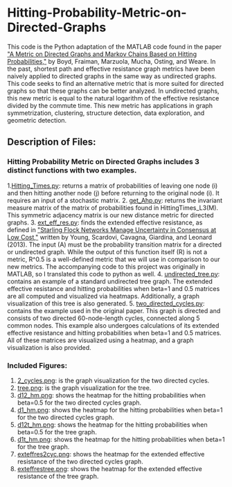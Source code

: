 # Hitting-Probability-Metric-on-Directed-Graphs
This code is the Python adaptation of the MATLAB code found in the paper ["A Metric on Directed Graphs and Markov Chains Based on Hitting Probabilities,"](https://marzuola.web.unc.edu/wp-content/uploads/sites/16865/2020/06/A_metric_on_the_state_space_of_Markov_chains_based_on_hitting_times.pdf) by Boyd, Fraiman, Marzuola, Mucha, Osting, and Weare. In the past, shortest path and effective resistance graph metrics have been naively applied to directed graphs in the same way as undirected graphs. This code seeks to find an alternative metric that is more suited for directed graphs so that these graphs can be better analyzed. In undirected graphs, this new metric is equal to the natural logarithm of the effective resistance divided by the commute time. This new metric has applications in graph symmetrization, clustering, structure detection, data exploration, and geometric detection. 
## Description of Files: 
### Hitting Probability Metric on Directed Graphs includes 3 distinct functions with two examples.
1.[Hitting_Times.py](https://github.com/mgvinal/Hitting-Probability-Metric-on-Directed-Graphs/blob/main/Hitting_Times.py): returns a matrix of probabilities of leaving one node (i) and then hitting another node (j) before returning to the original node (i). It requires an input of a stochastic matrix. 
2. [get_Ahp.py](https://github.com/mgvinal/Hitting-Probability-Metric-on-Directed-Graphs/blob/main/get_Ahp.py): returns the invariant measure matrix of the matrix of probabilities found in HittingTimes_L3(M). This symmetric adjacency matrix is our new distance metric for directed graphs. 
3. [ext_eff_res.py](https://github.com/mgvinal/Hitting-Probability-Metric-on-Directed-Graphs/blob/main/ext_eff_res.py): finds the extended effective resistance, as defined in ["Starling Flock Networks Manage Uncertainty in Consensus at Low Cost,"](https://pubmed.ncbi.nlm.nih.gov/23382667/) written by Young, Scardovi, Cavagna, Giardina, and Leonard (2013). The input (A) must be the probability transition matrix for a directed or undirected graph. While the output of this function itself (R) is not a metric, R^0.5 is a well-defined metric that we will use in comparison to our new metrics. The accompanying code to this project was originally in MATLAB, so I translated this code to python as well. 
4. [undirected_tree.py](https://github.com/mgvinal/Hitting-Probability-Metric-on-Directed-Graphs/blob/main/undirected_tree.py): contains an example of a standard undirected tree graph. The extended effective resistance and hitting probabilities when beta=1 and 0.5 matrices are all computed and visualized via heatmaps. Additionally, a graph visualization of this tree is also generated. 
5. [two_directed_cycles.py](https://github.com/mgvinal/Hitting-Probability-Metric-on-Directed-Graphs/blob/main/two_directed_cycles.py): contains the example used in the original paper. This graph is directed and consists of two directed 60-node-length cycles, connected along 5 common nodes. This example also undergoes calculations of its extended effective resistance and hitting probabilities when beta=1 and 0.5 matrices. All of these matrices are visualized using a heatmap, and a graph visualization is also provided. 
### Included Figures:
1. [2_cycles.png](https://github.com/mgvinal/Hitting-Probability-Metric-on-Directed-Graphs/blob/main/2_cycles.png): is the graph visualization for the two directed cycles. 
2. [tree.png](https://github.com/mgvinal/Hitting-Probability-Metric-on-Directed-Graphs/blob/main/tree.png): is the graph visualization for the tree. 
3. [d12_hm.png](https://github.com/mgvinal/Hitting-Probability-Metric-on-Directed-Graphs/blob/main/d12_hm.png): shows the heatmap for the hitting probabilities when beta=0.5 for the two directed cycles graph. 
4. [d1_hm.png](https://github.com/mgvinal/Hitting-Probability-Metric-on-Directed-Graphs/blob/main/d1_hm.png): shows the heatmap for the hitting probabilities when beta=1 for the two directed cycles graph. 
5. [d12t_hm.png](https://github.com/mgvinal/Hitting-Probability-Metric-on-Directed-Graphs/blob/main/d12t_hm.png): shows the heatmap for the hitting probabilities when beta=0.5 for the tree graph. 
6. [d1t_hm.png](https://github.com/mgvinal/Hitting-Probability-Metric-on-Directed-Graphs/blob/main/d1t_hm.png): shows the heatmap for the hitting probabilities when beta=1 for the tree graph. 
7. [exteffres2cyc.png](https://github.com/mgvinal/Hitting-Probability-Metric-on-Directed-Graphs/blob/main/exteffres2cyc.png): shows the heatmap for the extended effective resistance of the two directed cycles graph. 
8. [exteffrestree.png](https://github.com/mgvinal/Hitting-Probability-Metric-on-Directed-Graphs/blob/main/exteffrestree.png): shows the heatmap for the extended effective resistance of the tree graph. 
